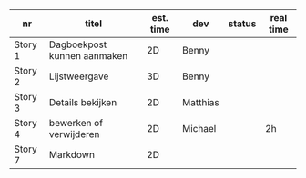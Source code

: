 nr      | titel                       | est. time | dev        | status | real time |
--------|-----------------------------|-----------|------------|--------|-----------|  
Story 1 | Dagboekpost kunnen aanmaken | 2D        |Benny       |        |           |
Story 2 | Lijstweergave               | 3D        |Benny       |        |           |
Story 3 | Details bekijken            | 2D        |Matthias    |        |           |
Story 4 | bewerken of verwijderen     | 2D        |Michael     |        |2h         |
Story 7 | Markdown                    | 2D        |            |        |           |

